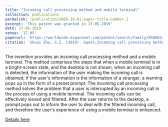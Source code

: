 ```yaml
---
title: "Incoming call processing method and mobile terminal"
collection: publications
permalink: /publication/2009-10-01-paper-title-number-1
excerpt: 'This patent was granted in 17-05-2019'
date: 17-05-2019
venue: '17.05'
paperurl: 'https://worldwide.espacenet.com/patent/search/family/058861401/publication/CN106686252A?q=CN106686252B&called_by=epo.org'
citation: 'Shuai Zhu, S.Z. (2019). &quot;Incoming call processing method and mobile terminal'
---
```

The invention provides an incoming call processing method and a mobile terminal. The method comprises the steps that when a mobile terminal is in a bright-screen state, and the desktop is not shown, when an incoming call is detected, the information of the user making the incoming call is obtained; if the user's information is the information of a stranger, a warning pops up in the form of a preset prompt. The incoming call processing method solves the problem that a user is interrupted by an incoming call in the process of using a mobile terminal. The incoming calls can be effectively sieved and filtered. After the user returns to the desktop, a prompt pops out to inform the user to deal with the filtered incoming call, and therefore the user's experience of using a mobile terminal is enhanced.

[Details here](https://worldwide.espacenet.com/patent/search/family/058861401/publication/CN106686252A?q=CN106686252B&called_by=epo.org)

